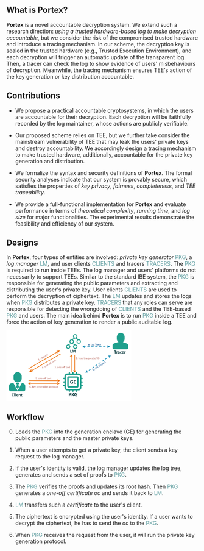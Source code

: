 
<head>
    <script src="https://cdn.mathjax.org/mathjax/latest/MathJax.js?config=TeX-AMS-MML_HTMLorMML" type="text/javascript"></script>
    <script type="text/x-mathjax-config">
        MathJax.Hub.Config({
            tex2jax: {
            skipTags: ['script', 'noscript', 'style', 'textarea', 'pre'],
            inlineMath: [['$','$']]
            }
        });
    </script>
</head>


## What is **Portex**?

**Portex** is a novel accountable decryption system. We extend such a research direction: *using a trusted hardware-based log to make decryption accountable*, but we consider the risk of the compromised trusted hardware and introduce a tracing mechanism. In our scheme, the decryption key is sealed in the trusted hardware (e.g., Trusted Execution Environment), and each decryption will trigger an automatic update of the transparent log. Then, a tracer can check the log to show evidence of users' misbehaviours of decryption. Meanwhile, the tracing mechanism ensures TEE's action of the key generation or key distribution accountable. 



## Contributions

- We propose a practical accountable cryptosystems, in which the users are accountable for their decryption. Each decryption will be faithfully recorded by the log maintainer, whose actions are publicly verifiable. 

- Our proposed scheme relies on TEE, but we further take consider the mainstream vulnerability of TEE that may leak the users' private keys and destroy accountability. We accordingly design a tracing mechanism to make trusted hardware, additionally, accountable for the private key generation and distribution.
- We formalize the syntax and security definitions of **Portex**. The formal security analyses indicate that our system is provably secure, which satisfies the properties of *key privacy*, *fairness*, *completeness*, and *TEE traceability*.

- We provide a full-functional implementation for **Portex** and evaluate performance in terms of *theoretical complexity*, *running time*, and *log size* for major functionalities. The experimental results demonstrate the feasibility and efficiency of our system. 



## Designs

In **Portex**, four types of entities are involved: *private key generator* <font color=CadetBlue>PKG</font>, a *log manager* <font color=CadetBlue>LM</font>, and user clients <font color=CadetBlue>CLIENTS</font> and tracers <font color=CadetBlue>TRACERS</font>. The <font color=CadetBlue>PKG</font> is required to run inside TEEs. The log manager and users' platforms do not necessarily to support TEEs. Similar to the standard IBE system, the <font color=CadetBlue>PKG</font> is responsible for generating the public parameters and extracting and distributing the user's private key. User clients <font color=CadetBlue>CLIENTS</font> are used to perform the decryption of ciphertext. The <font color=CadetBlue>LM</font> updates and stores the logs when <font color=CadetBlue>PKG</font> distributes a private key. <font color=CadetBlue>TRACERS</font> that any roles can serve are responsible for detecting the wrongdoing of <font color=CadetBlue>CLIENTS</font> and the TEE-based <font color=CadetBlue>PKG</font> and users. The main idea behind **Portex** is to run <font color=CadetBlue>PKG</font> inside a TEE and force the action of key generation to render a public auditable log.

<img src="assets/design.png" alt="design" align="middle" style="zoom: 32%;" />

## Workflow

0. Loads the <font color=CadetBlue>PKG</font> into the generation enclave (GE) for generating the public parameters and the master private keys. 

1. When a user attempts to get a private key, the client sends a key request to the log manager. 
2. If the user's identity is valid, the log manager updates the log tree, generates and sends a set of proofs to <font color=CadetBlue>PKG</font>. 
3. The <font color=CadetBlue>PKG</font> verifies the proofs and updates its root hash. Then <font color=CadetBlue>PKG</font> generates a *one-off certificate* $oc$ and sends it back to <font color=CadetBlue>LM</font>. 
4. <font color=CadetBlue>LM</font> transfers such a *certificate* to the user's client. 
5. The ciphertext is encrypted using the user's identity. If a user wants to decrypt the ciphertext, he has to send the $oc$ to the <font color=CadetBlue>PKG</font>. 
6. When <font color=CadetBlue>PKG</font> receives the request from the user, it will run the private key generation protocol.



